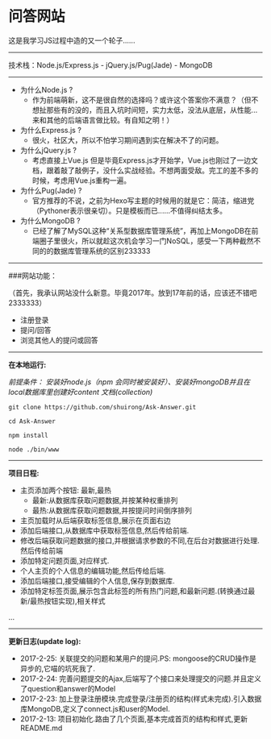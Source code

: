 # 问答网站

这是我学习JS过程中造的又一个轮子......

---

技术栈：Node.js/Express.js - jQuery.js/Pug(Jade) - MongoDB 

---

* 为什么Node.js ? 
    *   作为前端萌新，这不是很自然的选择吗？或许这个答案你不满意？（但不想扯那些有的没的，而且入坑时间短，实力太低，没法从底层，从性能...来和其他的后端语言做比较。有自知之明！）
* 为什么Express.js ?
    *   很火，社区大，所以不怕学习期间遇到实在解决不了的问题。
* 为什么jQuery.js ? 
    *   考虑直接上Vue.js 但是毕竟Express.js才开始学，Vue.js也刚过了一边文档，跟着敲了敲例子，没什么实战经验。不想两面受敌。完工的差不多的时候，考虑用Vue.js重构一遍。
* 为什么Pug(Jade) ? 
    *   官方推荐的不说，之前为Hexo写主题的时候用的就是它：简洁，缩进党（Pythoner表示很亲切）。只是模板而已......不值得纠结太多。
* 为什么MongoDB ?
    *   已经了解了MySQL这种“关系型数据库管理系统”，再加上MongoDB在前端圈子里很火，所以就趁这次机会学习一门NoSQL，感受一下两种截然不同的的数据库管理系统的区别233333

---

###网站功能：

（首先，我承认网站没什么新意。毕竟2017年。放到17年前的话，应该还不错吧2333333）

* 注册登录
* 提问/回答
* 浏览其他人的提问或回答

---

**在本地运行:**

*前提条件：*
*安装好node.js（npm 会同时被安装好）、安装好mongoDB并且在local数据库里创建好content 文档(collection)*

`git clone https://github.com/shuirong/Ask-Answer.git`

`cd Ask-Answer`

`npm install`

`node ./bin/www`

---

**项目日程:**

*   主页添加两个按钮: 最新,最热
    *   最新:从数据库获取问题数据,并按某种权重排列
    *   最热:从数据库获取问题数据,并按提问时间倒序排列
*   主页加载时从后端获取标签信息,展示在页面右边
*   添加后端接口,从数据库中获取标签信息,然后传给前端.
*   修改后端获取问题数据的接口,并根据请求参数的不同,在后台对数据进行处理.然后传给前端
*   添加特定问题页面,对应样式.
*   个人主页的个人信息的编辑功能,然后传给后端.
*   添加后端接口,接受编辑的个人信息,保存到数据库.
*   添加特定标签页面,展示包含此标签的所有热门问题,和最新问题.(转换通过最新/最热按钮实现),相关样式

...

---

**更新日志(update log):**


* 2017-2-25:    关联提交的问题和某用户的提问.PS: mongoose的CRUD操作是异步的,它喵的坑死我了.    
* 2017-2-24:    完善问题提交的Ajax,后端写了个接口来处理提交的问题.并且定义了question和answer的Model
* 2017-2-23:    加上登录注册模块.完成登录/注册页的结构(样式未完成).引入数据库MongoDB,定义了connect.js和user的Model.
* 2017-2-13:    项目初始化.路由了几个页面,基本完成首页的结构和样式,更新README.md

